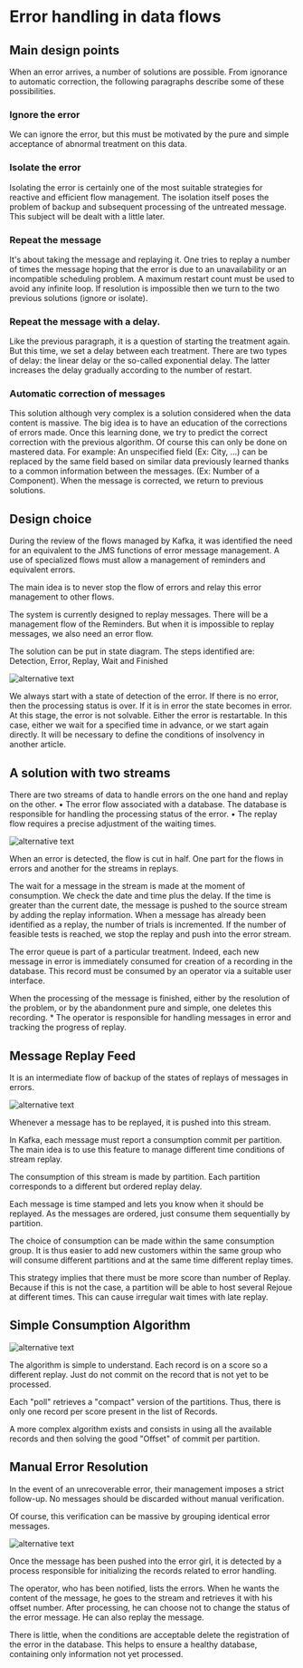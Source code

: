 # Error handling in data flows
## Main design points

When an error arrives, a number of solutions are possible. From ignorance to automatic correction, the following paragraphs describe some of these possibilities.

### Ignore the error
We can ignore the error, but this must be motivated by the pure and simple acceptance of abnormal treatment on this data.
### Isolate the error
Isolating the error is certainly one of the most suitable strategies for reactive and efficient flow management. The isolation itself poses the problem of backup and subsequent processing of the untreated message. This subject will be dealt with a little later.
### Repeat the message
It's about taking the message and replaying it. One tries to replay a number of times the message hoping that the error is due to an unavailability or an incompatible scheduling problem. A maximum restart count must be used to avoid any infinite loop. If resolution is impossible then we turn to the two previous solutions (ignore or isolate).
### Repeat the message with a delay.
Like the previous paragraph, it is a question of starting the treatment again. But this time, we set a delay between each treatment. There are two types of delay: the linear delay or the so-called exponential delay. The latter increases the delay gradually according to the number of restart.
### Automatic correction of messages
This solution although very complex is a solution considered when the data content is massive. The big idea is to have an education of the corrections of errors made. Once this learning done, we try to predict the correct correction with the previous algorithm. Of course this can only be done on mastered data. For example: An unspecified field (Ex: City, ...) can be replaced by the same field based on similar data previously learned thanks to a common information between the messages. (Ex: Number of a Component).
When the message is corrected, we return to previous solutions.

## Design choice
During the review of the flows managed by Kafka, it was identified the need for an equivalent to the JMS functions of error message management. A use of specialized flows must allow a management of reminders and equivalent errors.

The main idea is to never stop the flow of errors and relay this error management to other flows.

The system is currently designed to replay messages. There will be a management flow of the Reminders. But when it is impossible to replay messages, we also need an error flow.

The solution can be put in state diagram. The steps identified are: Detection, Error, Replay, Wait and Finished

![alternative text](http://www.plantuml.com/plantuml/proxy?src=https://raw.github.com/buidiaconseil/ErrorManagementPattern/master/ErrorStateManagement.wsd)

We always start with a state of detection of the error. If there is no error, then the processing status is over. If it is in error the state becomes in error. At this stage, the error is not solvable. Either the error is restartable. In this case, either we wait for a specified time in advance, or we start again directly. It will be necessary to define the conditions of insolvency in another article.

## A solution with two streams
There are two streams of data to handle errors on the one hand and replay on the other.
• The error flow associated with a database. The database is responsible for handling the processing status of the error.
• The replay flow requires a precise adjustment of the waiting times.

![alternative text](http://www.plantuml.com/plantuml/proxy?src=https://raw.github.com/buidiaconseil/ErrorManagementPattern/master/errorFlow.wsd)

When an error is detected, the flow is cut in half. One part for the flows in errors and another for the streams in replays.

The wait for a message in the stream is made at the moment of consumption. We check the date and time plus the delay. If the time is greater than the current date, the message is pushed to the source stream by adding the replay information.
When a message has already been identified as a replay, the number of trials is incremented. If the number of feasible tests is reached, we stop the replay and push into the error stream.

The error queue is part of a particular treatment. Indeed, each new message in error is immediately consumed for creation of a recording in the database. This record must be consumed by an operator via a suitable user interface.

When the processing of the message is finished, either by the resolution of the problem, or by the abandonment pure and simple, one deletes this recording. *
The operator is responsible for handling messages in error and tracking the progress of replay.

## Message Replay Feed
It is an intermediate flow of backup of the states of replays of messages in errors.

![alternative text](http://www.plantuml.com/plantuml/proxy?src=https://raw.github.com/buidiaconseil/ErrorManagementPattern/master/ExplodePartitionByTime.wsd)

Whenever a message has to be replayed, it is pushed into this stream.

In Kafka, each message must report a consumption commit per partition. The main idea is to use this feature to manage different time conditions of stream replay.

The consumption of this stream is made by partition. Each partition corresponds to a different but ordered replay delay.

Each message is time stamped and lets you know when it should be replayed. As the messages are ordered, just consume them sequentially by partition.

The choice of consumption can be made within the same consumption group. It is thus easier to add new customers within the same group who will consume different partitions and at the same time different replay times.

This strategy implies that there must be more score than number of Replay. Because if this is not the case, a partition will be able to host several Rejoue at different times. This can cause irregular wait times with late replay.

## Simple Consumption Algorithm

![alternative text](http://www.plantuml.com/plantuml/proxy?src=https://raw.github.com/buidiaconseil/ErrorManagementPattern/master/RetryFlow.wsd)

The algorithm is simple to understand. Each record is on a score so a different replay. Just do not commit on the record that is not yet to be processed.

Each "poll" retrieves a "compact" version of the partitions. Thus, there is only one record per score present in the list of Records.

A more complex algorithm exists and consists in using all the available records and then solving the good "Offset" of commit per partition.

## Manual Error Resolution
In the event of an unrecoverable error, their management imposes a strict follow-up. No messages should be discarded without manual verification.

Of course, this verification can be massive by grouping identical error messages.

![alternative text](http://www.plantuml.com/plantuml/proxy?src=https://raw.github.com/buidiaconseil/ErrorManagementPattern/master/errorFinal.wsd)

Once the message has been pushed into the error girl, it is detected by a process responsible for initializing the records related to error handling.

The operator, who has been notified, lists the errors. When he wants the content of the message, he goes to the stream and retrieves it with his offset number. After processing, he can choose not to change the status of the error message. He can also replay the message. 

There is little, when the conditions are acceptable delete the registration of the error in the database. This helps to ensure a healthy database, containing only information not yet processed.
